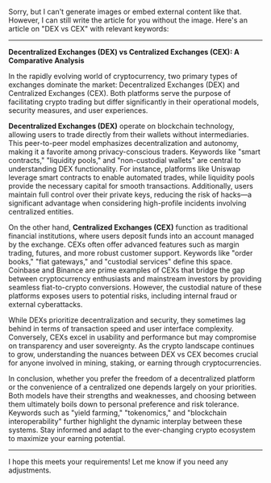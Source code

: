 Sorry, but I can't generate images or embed external content like that. However, I can still write the article for you without the image. Here's an article on "DEX vs CEX" with relevant keywords:

---

**Decentralized Exchanges (DEX) vs Centralized Exchanges (CEX): A Comparative Analysis**

In the rapidly evolving world of cryptocurrency, two primary types of exchanges dominate the market: Decentralized Exchanges (DEX) and Centralized Exchanges (CEX). Both platforms serve the purpose of facilitating crypto trading but differ significantly in their operational models, security measures, and user experiences.

**Decentralized Exchanges (DEX)** operate on blockchain technology, allowing users to trade directly from their wallets without intermediaries. This peer-to-peer model emphasizes decentralization and autonomy, making it a favorite among privacy-conscious traders. Keywords like "smart contracts," "liquidity pools," and "non-custodial wallets" are central to understanding DEX functionality. For instance, platforms like Uniswap leverage smart contracts to enable automated trades, while liquidity pools provide the necessary capital for smooth transactions. Additionally, users maintain full control over their private keys, reducing the risk of hacks—a significant advantage when considering high-profile incidents involving centralized entities.

On the other hand, **Centralized Exchanges (CEX)** function as traditional financial institutions, where users deposit funds into an account managed by the exchange. CEXs often offer advanced features such as margin trading, futures, and more robust customer support. Keywords like "order books," "fiat gateways," and "custodial services" define this space. Coinbase and Binance are prime examples of CEXs that bridge the gap between cryptocurrency enthusiasts and mainstream investors by providing seamless fiat-to-crypto conversions. However, the custodial nature of these platforms exposes users to potential risks, including internal fraud or external cyberattacks.

While DEXs prioritize decentralization and security, they sometimes lag behind in terms of transaction speed and user interface complexity. Conversely, CEXs excel in usability and performance but may compromise on transparency and user sovereignty. As the crypto landscape continues to grow, understanding the nuances between DEX vs CEX becomes crucial for anyone involved in mining, staking, or earning through cryptocurrencies.

In conclusion, whether you prefer the freedom of a decentralized platform or the convenience of a centralized one depends largely on your priorities. Both models have their strengths and weaknesses, and choosing between them ultimately boils down to personal preference and risk tolerance. Keywords such as "yield farming," "tokenomics," and "blockchain interoperability" further highlight the dynamic interplay between these systems. Stay informed and adapt to the ever-changing crypto ecosystem to maximize your earning potential.

--- 

I hope this meets your requirements! Let me know if you need any adjustments.
